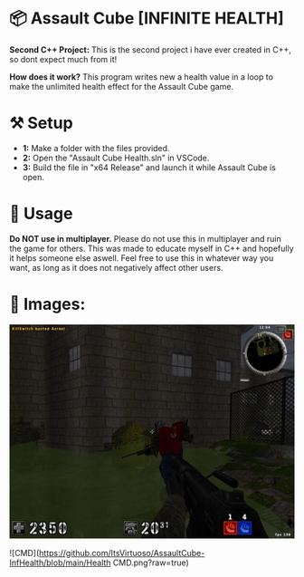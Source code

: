 # 📦 Assault Cube [INFINITE HEALTH]

**Second C++ Project:** This is the second project i have ever created in C++, so dont expect much from it!

**How does it work?**
This program writes new a health value in a loop to make the unlimited health effect for the Assault Cube game.

# ⚒️ Setup

- **1:** Make a folder with the files provided.
- **2:** Open the "Assault Cube Health.sln" in VSCode.
- **3:** Build the file in "x64 Release" and launch it while Assault Cube is open.

# 👤 Usage

**Do NOT use in multiplayer.**
Please do not use this in multiplayer and ruin the game for others.
This was made to educate myself in C++ and hopefully it helps someone else aswell.
Feel free to use this in whatever way you want, as long as it does not negatively affect other users.

# 📸 Images:

![Assault Cube](https://github.com/ItsVirtuoso/AssaultCube-InfHealth/blob/main/AssaultCube.png?raw=true)

![CMD](https://github.com/ItsVirtuoso/AssaultCube-InfHealth/blob/main/Health CMD.png?raw=true)


